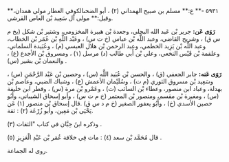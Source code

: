 ٥٩٣١ -** ع:** مسلم بن صبيح الهمداني (٢) ، أبو الضحىالكوفي العطار مولى همدان،** وقيل:** مولى آل سَعِيد بْن العاص القرشي.

**رَوَى عَن:** جرير بْن عَبد الله البجلي، وجعدة بْن هبيرة المخزومي، وشتير بْن شكل (بخ م س ق) ، وشريح القاضي، وعبد اللَّه بْن عباس (خ ت س) ، وعَبْد اللَّهِ بْن عُمَر بْن الخطاب، وعبد اللَّه بْن يَزِيد الخطمي، وعبد الرحمن بْن هلال العبسي (م) ، وعُبَيدة السلماني، وعلقمة بْن قَيْس النخعي، وعلي بْن أَبي طالب (د) مرسل (١) ، ومسروق بْن الأجدع (ع) ، والنعمان بْن بشير (س) .

**رَوَى عَنه:** جابر الجعفي (ق) ، والحسن بْن عُبَيد اللَّه (س) ، وحصين بْن عَبْد الرَّحْمَنِ (س) ، وسَعِيد بْن مسروق الثوري (م ت) ، وسُلَيْمان الأعمش (ع) ، وشباك الضبي، وعاصم بْن بهدلة، وعباد ابن منصور، وعطاء بْن السائب (ت) ، وعَمْرو بْن مرة (س) ، وفطر ابن خليفة (س) ، ومغيرة بْن مقسم، ومنصور بْن المعتمر (خ م ت س) ، وأبو إسحاق الشيباني، وأَبُو حصين الأسدي (خ) ، وأَبُو يعفور الصغير (خ م د س ق) .قال إسحاق بْن منصور (١) عَن يَحْيَى بْن مَعِين، وأبو زُرْعَة (٢) : ثقة.

وذكره ابنُ حِبَّان في كتاب "الثقات (٣) .

قال مُحَمَّد بْن سعد (٤) : مات فِي خلافة عُمَر بْن عَبْدِ الْعَزِيزِ (٥) .

روى له الجماعة.